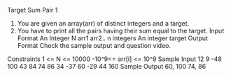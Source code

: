 
Target Sum Pair 1

1. You are given an array(arr) of distinct integers and a target.
2. You have to print all the pairs having their sum equal to the target.
Input Format
An Integer N 
arr1
arr2..
n integers
An integer target
Output Format
Check the sample output and question video.

Constraints
1 <= N <= 10000
-10^9<= arr[i] <= 10^9
Sample Input
12
9 
-48 
100 
43 
84 
74 
86 
34 
-37 
60 
-29 
44
160
Sample Output
60, 100
74, 86